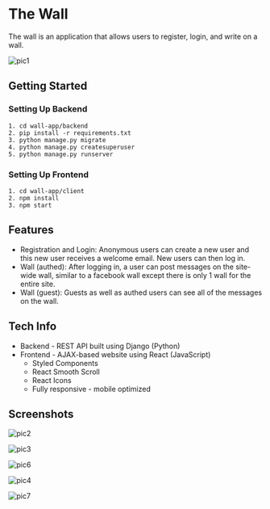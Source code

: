 # The Wall

The wall is an application that allows users to register, login, and write on a wall.

![pic1](https://user-images.githubusercontent.com/98661499/188015656-c5a1200e-d0cd-41c7-b5c8-9baa7b5fa58e.PNG)


## Getting Started
### Setting Up Backend

    1. cd wall-app/backend
    2. pip install -r requirements.txt
    3. python manage.py migrate
    4. python manage.py createsuperuser
    5. python manage.py runserver

### Setting Up Frontend
    
    1. cd wall-app/client
    2. npm install
    3. npm start


## Features

- Registration and Login: Anonymous users can create a new user and this new user receives a welcome email. New users can then log in.
- Wall (authed):  After logging in, a user can post messages on the site-wide wall, similar to a facebook wall except there is only 1 wall for the entire site.  
- Wall (guest): Guests as well as authed users can see all of the messages on the wall.

## Tech Info

- Backend - REST API built using Django (Python)
- Frontend - AJAX-based website using React (JavaScript)
    - Styled Components
    - React Smooth Scroll
    - React Icons
    - Fully responsive - mobile optimized
    
## Screenshots

![pic2](https://user-images.githubusercontent.com/98661499/188015729-8e253fcf-7ce9-4954-b9c2-7bcee1cc1067.PNG)



![pic3](https://user-images.githubusercontent.com/98661499/188015779-8aa10606-2ea4-4531-b97d-2f4511f4f90d.PNG)



![pic6](https://user-images.githubusercontent.com/98661499/188202054-7dc1ccb0-e170-492b-9515-a85a5ad30beb.PNG)



![pic4](https://user-images.githubusercontent.com/98661499/188015813-ba74dc21-75dd-4af8-bf27-f41252650156.PNG)



![pic7](https://user-images.githubusercontent.com/98661499/188202017-00a99b9f-c25c-4d7a-94ed-2e38fe9d3845.PNG)


